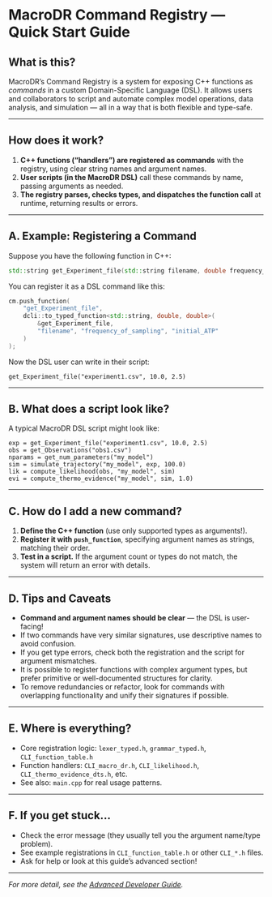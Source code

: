 # MacroDR Command Registry — Quick Start Guide

## What is this?

MacroDR’s Command Registry is a system for exposing C++ functions as *commands* in a custom Domain-Specific Language (DSL). It allows users and collaborators to script and automate complex model operations, data analysis, and simulation — all in a way that is both flexible and type-safe.

---

## How does it work?

1. **C++ functions (“handlers”) are registered as commands** with the registry, using clear string names and argument names.
2. **User scripts (in the MacroDR DSL)** call these commands by name, passing arguments as needed.
3. **The registry parses, checks types, and dispatches the function call** at runtime, returning results or errors.

---

## A. Example: Registering a Command

Suppose you have the following function in C++:
```cpp
std::string get_Experiment_file(std::string filename, double frequency_of_sampling, double initial_ATP);
````

You can register it as a DSL command like this:

```cpp
cm.push_function(
    "get_Experiment_file",
    dcli::to_typed_function<std::string, double, double>(
        &get_Experiment_file,
        "filename", "frequency_of_sampling", "initial_ATP"
    )
);
```

Now the DSL user can write in their script:

```
get_Experiment_file("experiment1.csv", 10.0, 2.5)
```

---

## B. What does a script look like?

A typical MacroDR DSL script might look like:

```
exp = get_Experiment_file("experiment1.csv", 10.0, 2.5)
obs = get_Observations("obs1.csv")
nparams = get_num_parameters("my_model")
sim = simulate_trajectory("my_model", exp, 100.0)
lik = compute_likelihood(obs, "my_model", sim)
evi = compute_thermo_evidence("my_model", sim, 1.0)
```

---

## C. How do I add a new command?

1. **Define the C++ function** (use only supported types as arguments!).
2. **Register it with `push_function`**, specifying argument names as strings, matching their order.
3. **Test in a script.** If the argument count or types do not match, the system will return an error with details.

---

## D. Tips and Caveats

* **Command and argument names should be clear** — the DSL is user-facing!
* If two commands have very similar signatures, use descriptive names to avoid confusion.
* If you get type errors, check both the registration and the script for argument mismatches.
* It is possible to register functions with complex argument types, but prefer primitive or well-documented structures for clarity.
* To remove redundancies or refactor, look for commands with overlapping functionality and unify their signatures if possible.

---

## E. Where is everything?

* Core registration logic: `lexer_typed.h`, `grammar_typed.h`, `CLI_function_table.h`
* Function handlers: `CLI_macro_dr.h`, `CLI_likelihood.h`, `CLI_thermo_evidence_dts.h`, etc.
* See also: `main.cpp` for real usage patterns.

---

## F. If you get stuck…

* Check the error message (they usually tell you the argument name/type problem).
* See example registrations in `CLI_function_table.h` or other `CLI_*.h` files.
* Ask for help or look at this guide’s advanced section!

---

*For more detail, see the [Advanced Developer Guide](#).*





